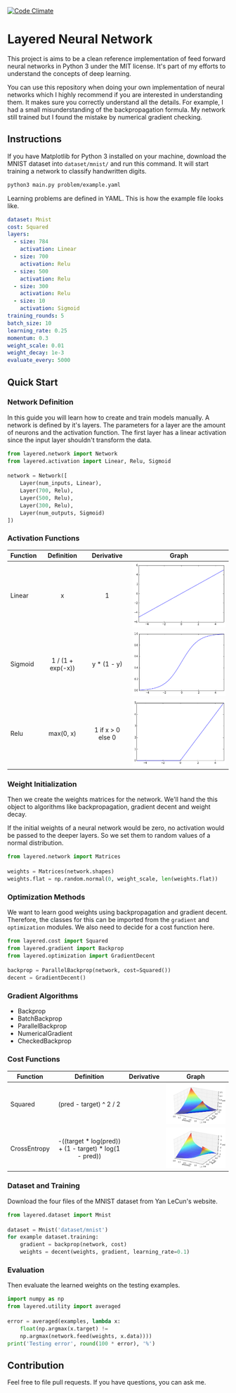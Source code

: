 [![Code Climate][1]][2]

[1]: https://codeclimate.com/github/danijar/layered/badges/gpa.svg
[2]: https://codeclimate.com/github/danijar/layered

Layered Neural Network
======================

This project is aims to be a clean reference implementation of feed forward
neural networks in Python 3 under the MIT license. It's part of my efforts to
understand the concepts of deep learning.

You can use this repository when doing your own implementation of neural
networks which I highly recommend if you are interested in understanding them.
It makes sure you correctly understand all the details. For example, I had a
small misunderstanding of the backpropagation formula. My network still trained
but I found the mistake by numerical gradient checking.

Instructions
------------

If you have Matplotlib for Python 3 installed on your machine, download the
MNIST dataset into `dataset/mnist/` and run this command. It will start
training a network to classify handwritten digits.

```bash
python3 main.py problem/example.yaml
```

Learning problems are defined in YAML. This is how the example file looks like.

```yaml
dataset: Mnist
cost: Squared
layers:
  - size: 784
    activation: Linear
  - size: 700
    activation: Relu
  - size: 500
    activation: Relu
  - size: 300
    activation: Relu
  - size: 10
    activation: Sigmoid
training_rounds: 5
batch_size: 10
learning_rate: 0.25
momentum: 0.3
weight_scale: 0.01
weight_decay: 1e-3
evaluate_every: 5000
```

Quick Start
-----------

### Network Definition

In this guide you will learn how to create and train models manually. A network
is defined by it's layers. The parameters for a layer are the amount of neurons
and the activation function. The first layer has a linear activation since the
input layer shouldn't transform the data.

```python
from layered.network import Network
from layered.activation import Linear, Relu, Sigmoid

network = Network([
    Layer(num_inputs, Linear),
    Layer(700, Relu),
    Layer(500, Relu),
    Layer(300, Relu),
    Layer(num_outputs, Sigmoid)
])
```
### Activation Functions

| Function | Definition | Derivative | Graph |
| -------- | :--------: | :--------: | ----- |
| Linear | x | 1 | ![Linear activation](image/linear.png) |
| Sigmoid | 1 / (1 + exp(-x)) | y * (1 - y) | ![Sigmoid activation](image/sigmoid.png) |
| Relu | max(0, x) | 1 if x > 0 else 0 | ![Relu activation](image/relu.png) |

### Weight Initialization

Then we create the weights matrices for the network. We'll hand the this object
to algorithms like backpropagation, gradient decent and weight decay.

If the initial weights of a neural network would be zero, no activation would
be passed to the deeper layers. So we set them to random values of a normal
distribution.

```python
from layered.network import Matrices

weights = Matrices(network.shapes)
weights.flat = np.random.normal(0, weight_scale, len(weights.flat))
```

### Optimization Methods

We want to learn good weights using backpropagation and gradient decent.
Therefore, the classes for this can be imported from the `gradient` and
`optimization` modules. We also need to decide for a cost function here.

```python
from layered.cost import Squared
from layered.gradient import Backprop
from layered.optimization import GradientDecent

backprop = ParallelBackprop(network, cost=Squared())
decent = GradientDecent()
```

### Gradient Algorithms

- Backprop
- BatchBackprop
- ParallelBackprop
- NumericalGradient
- CheckedBackprop

### Cost Functions

| Function | Definition | Derivative | Graph |
| -------- | :--------: | :--------: | ----- |
| Squared | (pred - target) ^ 2 / 2 | | ![Squared cost](image/squared.png) |
| CrossEntropy | -((target * log(pred)) + (1 - target) * log(1 - pred)) | | ![Cross Entropy cost](image/cross-entropy.png) |

### Dataset and Training

Download the four files of the MNIST dataset from Yan LeCun's website.

```python
from layered.dataset import Mnist

dataset = Mnist('dataset/mnist')
for example dataset.training:
    gradient = backprop(network, cost)
    weights = decent(weights, gradient, learning_rate=0.1)
```

### Evaluation

Then evaluate the learned weights on the testing examples.

```python
import numpy as np
from layered.utility import averaged

error = averaged(examples, lambda x:
    float(np.argmax(x.target) !=
    np.argmax(network.feed(weights, x.data))))
print('Testing error', round(100 * error), '%')
```

Contribution
------------

Feel free to file pull requests. If you have questions, you can ask me.
